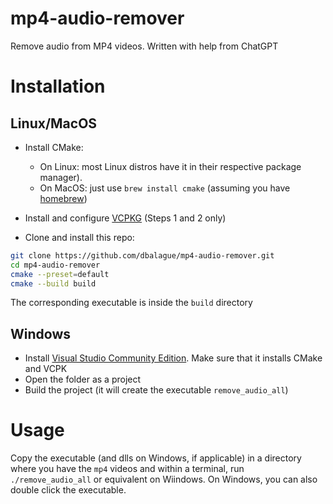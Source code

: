 # mp4-audio-remover
Remove audio from MP4 videos. Written with help from ChatGPT

# Installation

## Linux/MacOS

- Install CMake:
    - On Linux: most Linux distros have it in their respective package manager).
    - On MacOS: just use `brew install cmake` (assuming you have [homebrew](https://brew.sh))

- Install and configure [VCPKG](https://learn.microsoft.com/en-gb/vcpkg/get_started/get-started?pivots=shell-bash) (Steps 1 and 2 only)

- Clone and install this repo:

```bash
git clone https://github.com/dbalague/mp4-audio-remover.git
cd mp4-audio-remover
cmake --preset=default
cmake --build build
```

The corresponding executable is inside the `build` directory

## Windows

- Install [Visual Studio Community Edition](https://visualstudio.microsoft.com/vs/community/). Make sure that it installs CMake and VCPK
- Open the folder as a project
- Build the project (it will create the executable `remove_audio_all`)

# Usage

Copy the executable (and dlls on Windows, if applicable) in a directory where you have the `mp4` videos and within a terminal, run `./remove_audio_all` or equivalent on Wiindows. On Windows, you can also double click the executable.
